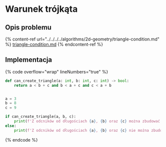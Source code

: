 # Warunek trójkąta

## Opis problemu

{% content-ref url="../../../../algorithms/2d-geometry/triangle-condition.md" %}
[triangle-condition.md](../../../../algorithms/2d-geometry/triangle-condition.md)
{% endcontent-ref %}

## Implementacja

{% code overflow="wrap" lineNumbers="true" %}
```python
def can_create_triangle(a: int, b: int, c: int) -> bool:
    return a < b + c and b < a + c and c < a + b


a = 3
b = 8
c = 9

if can_create_triangle(a, b, c):
    print(f'Z odcników od długościach {a}, {b} oraz {c} można zbudować trójkąt')
else:
    print(f'Z odcników od długościach {a}, {b} oraz {c} nie można zbudować trójkąta')
```
{% endcode %}
